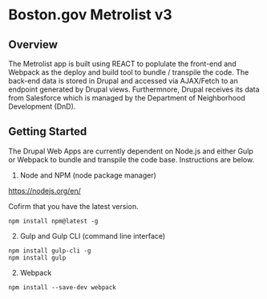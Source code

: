# Boston.gov Metrolist v3

## Overview
The Metrolist app is built using REACT to poplulate the front-end and Webpack as the deploy and build tool to bundle / transpile the code. The back-end data is stored in Drupal and accessed via AJAX/Fetch to an endpoint generated by Drupal views. Furthermnore, Drupal receives its data from Salesforce which is managed by the Department of Neighborhood Development (DnD).

## Getting Started
The Drupal Web Apps are currently dependent on Node.js and either Gulp or Webpack to bundle and transpile the code base. Instructions are below.

1. Node and NPM (node package manager)

https://nodejs.org/en/

Cofirm that you have the latest version.

```shell
npm install npm@latest -g
```

2. Gulp and Gulp CLI (command line interface)

```shell
npm install gulp-cli -g
npm install gulp
```


2. Webpack

```shell
npm install --save-dev webpack
```




